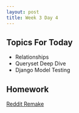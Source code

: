 ```yaml
---
layout: post
title: Week 3 Day 4
---
```


## Topics For Today
* Relationships
* Queryset Deep Dive
* Django Model Testing

## Homework
[Reddit Remake](https://github.com/tiy-lv-python-2015-10/reddit-remake)
